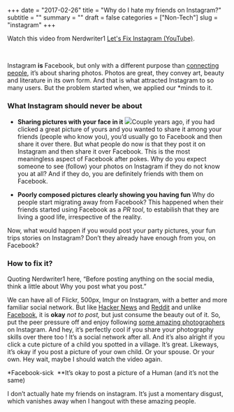 +++
date = "2017-02-26"
title = "Why do I hate my friends on Instagram?"
subtitle = ""
summary = ""
draft = false
categories = ["Non-Tech"]
slug = "instagram"
+++

Watch this video from Nerdwriter1 [Let's Fix Instagram (YouTube)](https://www.youtube.com/watch?v=eQzmLrSjmhg).

<br>

Instagram **is** Facebook, but only with a different purpose than [connecting people](https://www.facebook.com/zuck/posts/10100933624710391), it’s about sharing photos. Photos are great, they convey art, beauty and literature in its own form. And that is what attracted Instagram to so many users. But the problem started when, we applied our *minds to it.

### What Instagram should never be about

* **Sharing pictures with your face in it**
![](/img/1*JKA3w0kD0GzK9xMizjjhrQ.png)Couple years ago, if you had clicked a great picture of yours and you wanted to share it among your friends (people who know you), you’d usually go to Facebook and then share it over there. But what people do now is that they post it on Instagram and then share it over Facebook. This is the most meaningless aspect of Facebook after pokes. Why do you expect someone to see (follow) your photos on Instagram if they do not know you at all? And if they do, you are definitely friends with them on Facebook.

* **Poorly composed pictures clearly showing you having fun**
Why do people start migrating away from Facebook? This happened when their friends started using Facebook as a *PR tool*, to estabilish that they are living a good life, irrespective of the reality.

Now, what would happen if you would post your party pictures, your fun trips stories on Instagram? Don’t they already have enough from you, on Facebook?

### How to fix it?

Quoting Nerdwriter1 here, “Before posting anything on the social media, think a little about Why you post what you post.”

We can have all of Flickr, 500px, Imgur on Instagram, with a better and more familiar social network. But like [Hacker News](http://news.ycombinator.com) and [Reddit](http://reddit.com) and unlike [Facebook](http://www.quitfacebookday.com/), it is **okay** *not to* *post,* but just consume the beauty out of it. So, put the peer pressure off and enjoy following [some amazing photographers](http://www.creativebloq.com/photography/instagram-2131996) on Instagram. And hey, it’s perfectly cool if you share your photography skills over there too ! It’s a social network after all. And it’s also alright if you click a cute picture of a child you spotted in a village. It’s great. Likeways, it’s okay if you post a picture of your own child. Or your spouse. Or your own. Hey wait, maybe I should watch the video again.

*Facebook-sick 
**It’s okay to post a picture of a Human (and it’s not the same)

I don’t actually hate my friends on instagram. It’s just a momentary disgust, which vanishes away when I hangout with these amazing people.

